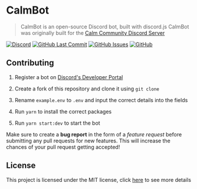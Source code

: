 
# CalmBot

  

> CalmBot is an open-source Discord bot, built with discord.js
> CalmBot was originally built for the [Calm Community Discord Server](https://discord.gg/calm)

  

[![Discord](https://img.shields.io/discord/501501905508237312?style=flat-square)](https://discord.gg/calm)
[![GitHub Last Commit](https://img.shields.io/github/last-commit/CalmGuild/CalmBot?style=flat-square)](https://github.com/CalmGuild/CalmBot/commits/master)
[![GitHub Issues](https://img.shields.io/github/issues/CalmGuild/CalmBot?style=flat-square)](https://github.com/CalmGuild/CalmBot/issues)
[![GitHub](https://img.shields.io/github/license/CalmGuild/CalmBot?style=flat-square)](https://github.com/CalmGuild/CalmBot/blob/master/LICENSE)

  

## Contributing

1. Register a bot on [Discord's Developer Portal](https://discord.com/developers/applications)

2. Create a fork of this repository and clone it using `git clone`

3. Rename `example.env` to `.env` and input the correct details into the fields

4. Run `yarn` to install the correct packages

5. Run `yarn start:dev` to start the bot

Make sure to create a **bug report** in the form of a *feature request* before submitting any pull requests for new features. This will increase the chances of your pull request getting accepted!
  

## License

This project is licensed under the MIT license, click [here](./LICENSE) to see more details
